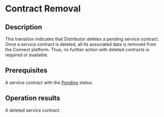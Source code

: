 # Contract Removal
## Description
This transition indicates that Distributor deletes a pending service contract. Once a service contract is deleted, all its associated data is removed from the Connect platform. Thus, no further action with deleted contracts is required or available.
## Prerequisites
A service contract with the [Pending](s-a-enrolled.html) status.
## Operation results
A deleted service contract.
